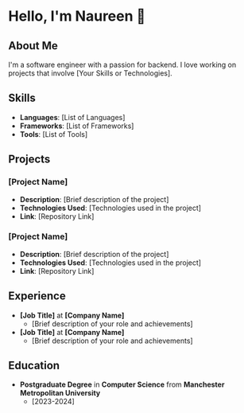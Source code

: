 
# Hello, I'm Naureen 👋

## About Me
I'm a software engineer with a passion for backend. I love working on projects that involve [Your Skills or Technologies].

## Skills
- **Languages**: [List of Languages]
- **Frameworks**: [List of Frameworks]
- **Tools**: [List of Tools]

## Projects
### [Project Name]
- **Description**: [Brief description of the project]
- **Technologies Used**: [Technologies used in the project]
- **Link**: [Repository Link]

### [Project Name]
- **Description**: [Brief description of the project]
- **Technologies Used**: [Technologies used in the project]
- **Link**: [Repository Link]

## Experience
- **[Job Title]** at **[Company Name]**
  - [Brief description of your role and achievements]
- **[Job Title]** at **[Company Name]**
  - [Brief description of your role and achievements]

## Education
- **Postgraduate Degree** in **Computer Science** from **Manchester Metropolitan University**
  - [2023-2024]



